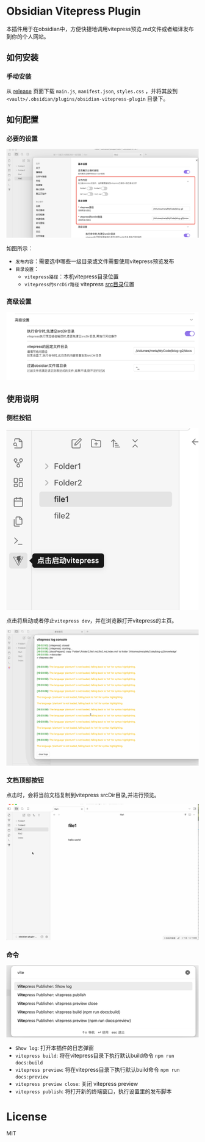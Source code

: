 # Obsidian Vitepress Plugin

本插件用于在obsidian中，方便快捷地调用vitepress预览.md文件或者编译发布到你的个人网站。

## 如何安装

### 手动安装

从 [release](https://github.com/tyrad/obsidian-vitepress-plugin/releases) 页面下载 `main.js`, `manifest.json`, `styles.css` ，并将其放到 `<vault>/.obsidian/plugins/obsidian-vitepress-plugin` 目录下。

## 如何配置

### 必要的设置

![](./demo/setting1.png)

如图所示：
- `发布内容`：需要选中哪些一级目录或文件需要使用vitepress预览发布
- `目录设置`：
	- `vitepress路径`：本机vitepress目录位置
	- `vitepress的srcDir路径` vitepress [src目录](https://vitepress.dev/reference/site-config#srcdir)位置

### 高级设置

![](./demo/setting2.png)

## 使用说明

### 侧栏按钮

![](./demo/aside-button.png)

点击将启动或者停止`vitepress dev`，并在浏览器打开vitepress的主页。

![](./demo/action-preview.gif)

### 文档顶部按钮

点击时，会将当前文档复制到vitepress srcDir目录,并进行预览。

![](./demo/action-preview2.gif)

### 命令

![](./demo/commands.png)


- `Show log`: 打开本插件的日志弹窗
- `vitepress build`: 将在vitepress目录下执行默认build命令 `npm run docs:build`
- `vitepress preview`: 将在vitepress目录下执行默认build命令 `npm run docs:preview`
- `vitepress preview close`: 关闭 vitepress preview
- `vitepress publish`: 将打开新的终端窗口，执行设置里的发布脚本

# License

MIT
